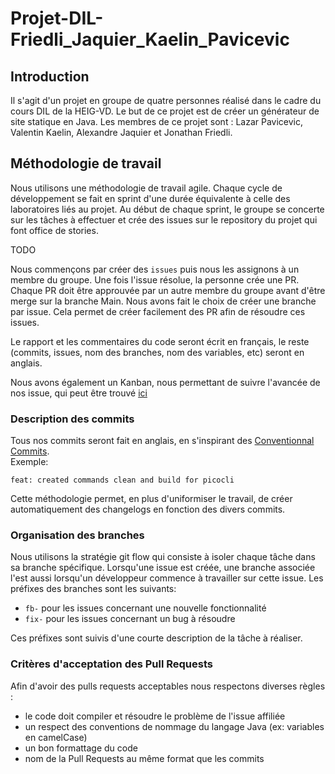 # Projet-DIL-Friedli_Jaquier_Kaelin_Pavicevic

## Introduction
Il s'agit d'un projet en groupe de quatre personnes réalisé dans le cadre du cours DIL de la HEIG-VD. Le but de ce projet est de créer un générateur de site statique en Java. Les membres de ce projet sont : Lazar Pavicevic, Valentin Kaelin, Alexandre Jaquier et Jonathan Friedli.

## Méthodologie de travail
Nous utilisons une méthodologie de travail agile. Chaque cycle de développement se fait en sprint d'une durée équivalente à celle des laboratoires liés au projet. Au début de chaque sprint, le groupe se concerte sur les tâches à effectuer et crée des issues sur le repository du projet qui font office de stories.

TODO

Nous commençons par créer des `issues` puis nous les assignons à un membre du groupe. Une fois l'issue résolue, la personne crée une PR. Chaque PR doit être approuvée par un autre membre du groupe avant d'être merge sur la branche Main. Nous avons fait le choix de créer une branche par issue. Cela permet de créer facilement des PR afin de résoudre ces issues.

Le rapport et les commentaires du code seront écrit en français, le reste (commits, issues, nom des branches, nom des variables, etc) seront en anglais.

Nous avons également un Kanban, nous permettant de suivre l'avancée de nos issue, qui peut être trouvé [ici](https://github.com/dil-classroom/projet-friedli_jaquier_kaelin_pavicevic/projects/3)

### Description des commits
Tous nos commits seront fait en anglais, en s'inspirant des [Conventionnal Commits](https://www.conventionalcommits.org/en/v1.0.0/).  
Exemple: 
```
feat: created commands clean and build for picocli  
```

Cette méthodologie permet, en plus d'uniformiser le travail, de créer automatiquement des changelogs en fonction des divers commits.

### Organisation des branches
Nous utilisons la stratégie git flow qui consiste à isoler chaque tâche dans sa branche spécifique. Lorsqu'une issue est créée, une branche associée l'est aussi lorsqu'un développeur commence à travailler sur cette issue. Les préfixes des branches sont les suivants:
* ``fb-`` pour les issues concernant une nouvelle fonctionnalité
* ``fix-`` pour les issues concernant un bug à résoudre

Ces préfixes sont suivis d'une courte description de la tâche à réaliser.

### Critères d'acceptation des Pull Requests
Afin d'avoir des pulls requests acceptables nous respectons diverses règles :
* le code doit compiler et résoudre le problème de l'issue affiliée
* un respect des conventions de nommage du langage Java (ex: variables en camelCase)
* un bon formattage du code
* nom de la Pull Requests au même format que les commits
